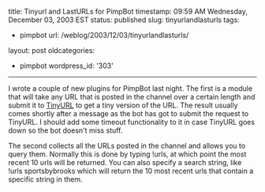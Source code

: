 title: Tinyurl and LastURLs for PimpBot
timestamp: 09:59 AM Wednesday, December 03, 2003 EST
status: published
slug: tinyurlandlasturls
tags:
- pimpbot
url: /weblog/2003/12/03/tinyurlandlasturls/

layout: post
oldcategories:
- pimpbot
wordpress_id: '303'

---

I wrote a couple of new plugins for PimpBot last night.  The first is a module
that will take any URL that is posted in the channel over a certain length
and submit it to [TinyURL](http://tinyurl.com/) to get a tiny
version of the URL.  The result usually comes shortly after a message as
the bot has got to submit the request to TinyURL.  I should add some timeout
functionality to it in case TinyURL goes down so the bot doesn't miss stuff.






The second collects all the URLs posted in the channel and allows you to query
them.  Normally this is done by typing !urls, at
which point the most recent 10 urls will be returned.  You can also specify a
search string, like !urls sportsbybrooks which will
return the 10 most recent urls that contain a specific string in them.

